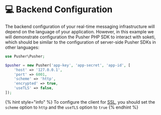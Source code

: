 # 💻 Backend Configuration

The backend configuration of your real-time messaging infrastructure will depend on the language of your application. However, in this example we will demonstrate configuration the Pusher PHP SDK to interact with soketi, which should be similar to the configuration of server-side Pusher SDKs in other languages:

```php
use Pusher\Pusher;

$pusher = new Pusher('app-key', 'app-secret', 'app-id', [
    'host' => '127.0.0.1',
    'port' => 6001,
    'scheme' => 'http',
    'encrypted' => true,
    'useTLS' => false,
]);
```

{% hint style="info" %}
To configure the client for [SSL](../ssl-configuration.md), you should set the `scheme` option to `http` and the `useTLS` option to `true`
{% endhint %}
